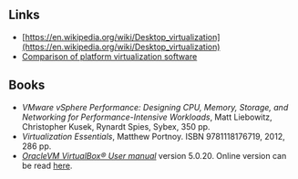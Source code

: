 ## Links ##
* [https://en.wikipedia.org/wiki/Desktop_virtualization](https://en.wikipedia.org/wiki/Desktop_virtualization)
* [Comparison of platform virtualization software](https://en.wikipedia.org/wiki/Comparison_of_platform_virtualization_software)


## Books ##
* *VMware vSphere Performance: Designing CPU, Memory, Storage, and Networking for Performance-Intensive Workloads*, Matt Liebowitz, Christopher Kusek, Rynardt Spies, Sybex, 350 pp.
* *Virtualization Essentials*, Matthew Portnoy. ISBN 9781118176719, 2012, 286 pp.
* *[OracleVM VirtualBox® User manual](http://download.virtualbox.org/virtualbox/5.0.20/UserManual.pdf)* version 5.0.20. Online version can be read [here](https://www.virtualbox.org/manual/).